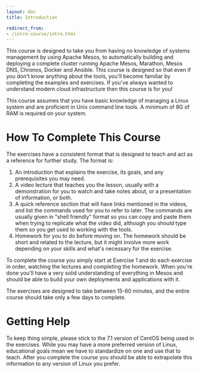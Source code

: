 ```yaml
---
layout: doc
title: Introduction

redirect_from:
- /intro-course/intro.html
---
```


This course is designed to take you from having no knowledge of systems management by using Apache Mesos, to automatically building and deploying a complete cluster running Apache Mesos, Marathon, Mesos DNS, Chronos, Docker and Ansible.  This course is designed so that even if you don't know anything about the tools, you'll become familiar by completing the examples and exercises.  If you've always wanted to understand modern cloud infrastructure then this course is for you!

This course assumes that you have basic knowledge of managing a Linux system and are proficient in Unix command line tools. A minimum of 8G of RAM is required on your system.

How To Complete This Course
===========================

The exercises have a consistent format that is designed to teach and act as a reference for further study.  The format is:

1. An introduction that explains the exercise, its goals, and any prerequisites you may need.
2. A video lecture that teaches you the lesson, usually with a demonstration for you to watch
   and take notes about, or a presentation of information, or both.
3. A quick reference section that will have links mentioned in the videos, and list the commands
   used for you to refer to later.  The commands are usually given in "shell friendly" format so you
   can copy and paste them when trying to replicate what the video did, although you should type them so
   you get used to working with the tools.
4. Homework for you to do before moving on.  The homework should be short and related to the lecture, but
   it might involve more work depending on your skills and what's necessary for the exercise.

To complete the course you simply start at Exercise 1 and do each exercise in
order, watching the lectures and completing the homework.  When you're done
you'll have a very solid understanding of everything in Mesos and should be able to
build your own deployments and applications with it.

The exercises are designed to take between 15-60 minutes, and the entire course should take only a few days to complete.

Getting Help
============

To keep thing simple, please stick to the 7.1 version of CentOS being used in the exercises.  While you may have a more preferred version of Linux, educational goals mean we have to standardize on one and use that to teach.  After you complete the course you should be able to extrapolate this information to any version of Linux you prefer.
